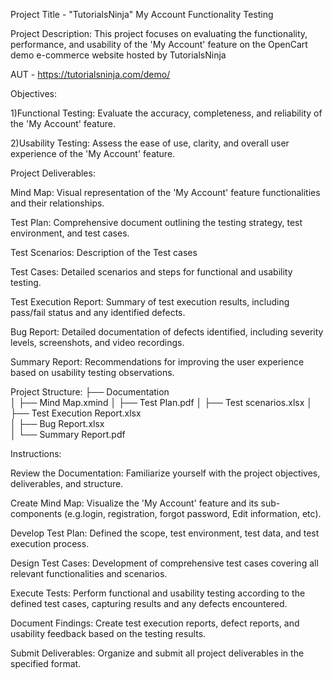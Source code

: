 Project Title - "TutorialsNinja" My Account Functionality Testing


Project Description: This project focuses on evaluating the functionality, performance, and usability of the 'My Account' feature on the OpenCart demo e-commerce website hosted by TutorialsNinja 


AUT - https://tutorialsninja.com/demo/

Objectives:

1)Functional Testing:
Evaluate the accuracy, completeness, and reliability  of the 'My Account' feature.

2)Usability Testing: 
Assess the ease of use, clarity, and overall user experience of the 'My Account' feature.


Project Deliverables:

Mind Map: Visual representation of the 'My Account' feature functionalities and their relationships.

Test Plan: Comprehensive document outlining the testing strategy, test environment, and test cases.

Test Scenarios: Description of the Test cases

Test Cases: Detailed scenarios and steps for functional and usability testing.

Test Execution Report: Summary of test execution results, including pass/fail status and any identified defects.

Bug Report: Detailed documentation of defects identified, including severity levels, screenshots, and video recordings.

Summary Report: Recommendations for improving the user experience based on usability testing observations.

Project Structure:
├── Documentation  
│   ├── Mind Map.xmind
│   ├── Test Plan.pdf 
│   ├── Test scenarios.xlsx
│   ├── Test Execution Report.xlsx  
│   ├── Bug Report.xlsx  
│   └── Summary Report.pdf


Instructions:

Review the Documentation: Familiarize yourself with the project objectives, deliverables, and structure.

Create Mind Map: Visualize the 'My Account' feature and its sub-components (e.g.login, registration, forgot password, Edit information, etc).

Develop Test Plan: Defined the scope, test environment, test data, and test execution process.

Design Test Cases: Development of  comprehensive test cases covering all relevant functionalities and scenarios.

Execute Tests: Perform functional and usability testing according to the defined test cases, capturing results and any defects encountered.

Document Findings: Create test execution reports, defect reports, and usability feedback based on the testing results.

Submit Deliverables: Organize and submit all project deliverables in the specified format.





